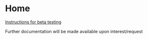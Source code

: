 # Home

[Instructions for beta testing](beta-testing)

Further documentation will be made available upon interest/request
